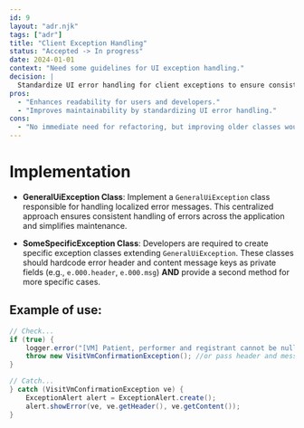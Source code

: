 ```yaml
---
id: 9
layout: "adr.njk"
tags: ["adr"]
title: "Client Exception Handling"
status: "Accepted -> In progress"
date: 2024-01-01
context: "Need some guidelines for UI exception handling."
decision: |
  Standardize UI error handling for client exceptions to ensure consistency and improve the predictability of exception handling across the application.
pros: 
  - "Enhances readability for users and developers."
  - "Improves maintainability by standardizing UI error handling."
cons: 
  - "No immediate need for refactoring, but improving older classes would be beneficial."
---
```

# Implementation

- **GeneralUiException Class**: Implement a `GeneralUiException` class responsible for handling localized error messages. This centralized approach ensures consistent handling of errors across the application and simplifies maintenance.
  
- **SomeSpecificException Class**: Developers are required to create specific exception classes extending `GeneralUiException`. These classes should hardcode error header and content message keys as private fields (e.g., `e.000.header`, `e.000.msg`) **AND** provide a second method for more specific cases.

## Example of use:

```java
// Check...
if (true) {
    logger.error("[VM] Patient, performer and registrant cannot be null!");
    throw new VisitVmConfirmationException(); //or pass header and message
}

// Catch...
} catch (VisitVmConfirmationException ve) {
    ExceptionAlert alert = ExceptionAlert.create();
    alert.showError(ve, ve.getHeader(), ve.getContent());
}
```